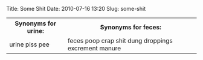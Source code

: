 Title: Some Shit
Date: 2010-07-16 13:20
Slug: some-shit

<table>
<tbody>
<tr>
<th>
Synonyms for urine:

</th>
<th>
Synonyms for feces:

</th>
</tr>
<tr>
<td>
urine  
piss  
pee

</td>
<td>
feces  
poop  
crap  
shit  
dung  
droppings  
excrement  
manure

</td>
</tr>
</tbody>
</table>

